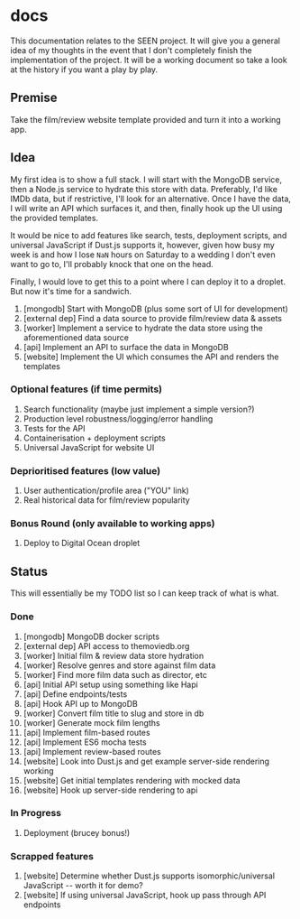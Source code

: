 # docs

This documentation relates to the SEEN project. It will give you a general idea of my thoughts in the event that I don't completely finish the implementation of the project. It will be a working document so take a look at the history if you want a play by play.

## Premise

Take the film/review website template provided and turn it into a working app.

## Idea

My first idea is to show a full stack. I will start with the MongoDB service, then a Node.js service to hydrate this store with data. Preferably, I'd like IMDb data, but if restrictive, I'll look for an alternative. Once I have the data, I will write an API which surfaces it, and then, finally hook up the UI using the provided templates.

It would be nice to add features like search, tests, deployment scripts, and universal JavaScript if Dust.js supports it, however, given how busy my week is and how I lose `NaN` hours on Saturday to a wedding I don't even want to go to, I'll probably knock that one on the head.

Finally, I would love to get this to a point where I can deploy it to a droplet. But now it's time for a sandwich.

1. [mongodb] Start with MongoDB (plus some sort of UI for development)
2. [external dep] Find a data source to provide film/review data & assets
3. [worker] Implement a service to hydrate the data store using the aforementioned data source
4. [api] Implement an API to surface the data in MongoDB
5. [website] Implement the UI which consumes the API and renders the templates

### Optional features (if time permits)

1. Search functionality (maybe just implement a simple version?)
2. Production level robustness/logging/error handling
3. Tests for the API
4. Containerisation + deployment scripts
5. Universal JavaScript for website UI

### Deprioritised features (low value)

1. User authentication/profile area ("YOU" link)
2. Real historical data for film/review popularity

### Bonus Round (only available to working apps)

1. Deploy to Digital Ocean droplet

## Status

This will essentially be my TODO list so I can keep track of what is what.

### Done

1. [mongodb] MongoDB docker scripts
2. [external dep] API access to themoviedb.org
3. [worker] Initial film & review data store hydration
4. [worker] Resolve genres and store against film data
5. [worker] Find more film data such as director, etc
6. [api] Initial API setup using something like Hapi
7. [api] Define endpoints/tests
8. [api] Hook API up to MongoDB
9. [worker] Convert film title to slug and store in db
10. [worker] Generate mock film lengths
11. [api] Implement film-based routes
12. [api] Implement ES6 mocha tests
13. [api] Implement review-based routes
14. [website] Look into Dust.js and get example server-side rendering working
15. [website] Get initial templates rendering with mocked data
16. [website] Hook up server-side rendering to api

### In Progress

1. Deployment (brucey bonus!)

### Scrapped features

1. [website] Determine whether Dust.js supports isomorphic/universal JavaScript -- worth it for demo?
2. [website] If using universal JavaScript, hook up pass through API endpoints
